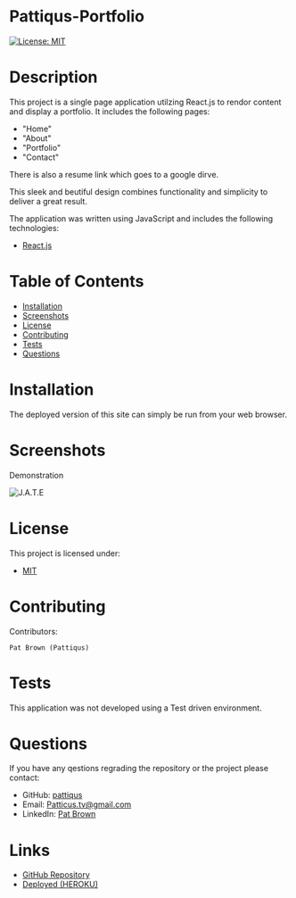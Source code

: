 # Pattiqus-Portfolio
  [![License: MIT](https://img.shields.io/badge/License-MIT-yellow.svg)](https://opensource.org/licenses/MIT)
# Description
This project is a single page application utilzing React.js to rendor content and display a portfolio.
It includes the following pages:
- "Home"
- "About"
- "Portfolio"
- "Contact"

There is also a resume link which goes to a google dirve.

This sleek and beutiful design combines functionality and simplicity to deliver a great result.

The application was written using JavaScript and includes the following technologies: 
- [React.js](https://nodejs.org/en/) 
# Table of Contents
* [Installation](#installation)
* [Screenshots](#screenshots)
* [License](#license)
* [Contributing](#contributing)
* [Tests](#tests)
* [Questions](#tests)
# Installation
The deployed version of this site can simply be run from your web browser.

# Screenshots
<p>Demonstration</p>

![J.A.T.E](./assets/screenshots/JATE-function.gif)



# License
This project is licensed under:
- [MIT](https://opensource.org/licenses/MIT)

# Contributing
Contributors: 
```
Pat Brown (Pattiqus)
```
# Tests
This application was not developed using a Test driven environment.
# Questions
If you have any qestions regrading the repository or the project please contact: 
<ul>
  <li>GitHub:  <a href=https://github.com/pattiqus>pattiqus</a></li> 
  <li>Email: <a href=mailto:Patticus.tv@gmail.com>Patticus.tv@gmail.com</a></li>
  <li>LinkedIn: <a href=https://www.linkedin.com/in/patrick-brown-52553410a>Pat Brown</a></li>
</ul>

# Links
- [GitHub Repository](https://github.com/Pattiqus/mongoDB-Social-Networking-API)
- [Deployed (HEROKU)](https://guarded-island-69149.herokuapp.com/)